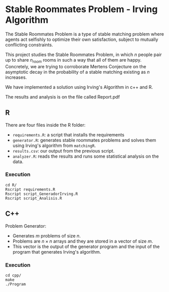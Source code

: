 # Stable Roommates Problem - Irving Algorithm

The Stable Roommates Problem is a type of stable matching problem where agents act selfishly to optimize their own satisfaction, subject to mutually conflicting constraints. 

This project studies the Stable Roommates Problem, in which $n$ people pair up to share $n_{room}$ rooms in such a way that all of them are happy. Concretely, we are trying to corroborate Mertens Conjecture on the asymptotic decay in the probability of a stable matching existing as $n$ increases.

We have implemented a solution using Irving's Algorithm in c++ and R. 

The results and analysis is on the file called Report.pdf

## R
There are four files inside the R folder:
  - `requirements.R`: a script that installs the requirements
  - `generator.R`: generates stable roommates problems and solves them using Irving's algorithm from `matchingR`. 
  - `results.csv`: our output from the previous script.
  - `analyzer.R`: reads the results and runs some statistical analysis on the data.

### Execution
```
cd R/
Rscript requirements.R
Rscript script_GeneradorIrving.R
Rscript script_Analisis.R
```

## C++
Problem Generator:
  - Generates $m$ problems of size $n$. 
  - Problems are $n \times n$ arrays and they are stored in a vector of size $m$.
  - This vector is the output of the generator program and the input of the program that generates Irving's algorithm.

### Execution
```
cd cpp/
make      
./Program
```

